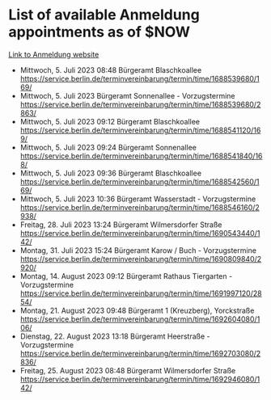 # List of available Anmeldung appointments as of $NOW
[Link to Anmeldung website](https://service.berlin.de/terminvereinbarung/termin/tag.php?termin=1&anliegen[]=120686&dienstleisterlist=122210,122217,327316,122219,327312,122227,327314,122231,327346,122243,327348,122254,122252,329742,122260,329745,122262,329748,122271,327278,122273,327274,122277,327276,330436,122280,327294,122282,327290,122284,327292,122291,327270,122285,327266,122286,327264,122296,327268,150230,329760,122297,327286,122294,327284,122312,329763,122314,329775,122304,327330,122311,327334,122309,327332,317869,122281,327352,122279,329772,122283,122276,327324,122274,327326,122267,329766,122246,327318,122251,327320,122257,327322,122208,327298,122226,327300&herkunft=http%3A%2F%2Fservice.berlin.de%2Fdienstleistung%2F120686%2F)
- Mittwoch, 5. Juli 2023 08:48 Bürgeramt Blaschkoallee https://service.berlin.de/terminvereinbarung/termin/time/1688539680/169/
- Mittwoch, 5. Juli 2023  Bürgeramt Sonnenallee - Vorzugstermine https://service.berlin.de/terminvereinbarung/termin/time/1688539680/2863/
- Mittwoch, 5. Juli 2023 09:12 Bürgeramt Blaschkoallee https://service.berlin.de/terminvereinbarung/termin/time/1688541120/169/
- Mittwoch, 5. Juli 2023 09:24 Bürgeramt Sonnenallee https://service.berlin.de/terminvereinbarung/termin/time/1688541840/168/
- Mittwoch, 5. Juli 2023 09:36 Bürgeramt Blaschkoallee https://service.berlin.de/terminvereinbarung/termin/time/1688542560/169/
- Mittwoch, 5. Juli 2023 10:36 Bürgeramt Wasserstadt - Vorzugstermine https://service.berlin.de/terminvereinbarung/termin/time/1688546160/2938/
- Freitag, 28. Juli 2023 13:24 Bürgeramt Wilmersdorfer Straße https://service.berlin.de/terminvereinbarung/termin/time/1690543440/142/
- Montag, 31. Juli 2023 15:24 Bürgeramt Karow / Buch - Vorzugstermine https://service.berlin.de/terminvereinbarung/termin/time/1690809840/2920/
- Montag, 14. August 2023 09:12 Bürgeramt Rathaus Tiergarten - Vorzugstermine https://service.berlin.de/terminvereinbarung/termin/time/1691997120/2854/
- Montag, 21. August 2023 09:48 Bürgeramt 1 (Kreuzberg), Yorckstraße https://service.berlin.de/terminvereinbarung/termin/time/1692604080/106/
- Dienstag, 22. August 2023 13:18 Bürgeramt Heerstraße - Vorzugstermine https://service.berlin.de/terminvereinbarung/termin/time/1692703080/2836/
- Freitag, 25. August 2023 08:48 Bürgeramt Wilmersdorfer Straße https://service.berlin.de/terminvereinbarung/termin/time/1692946080/142/
